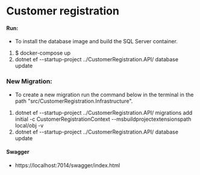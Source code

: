 # Customer registration

#### Run:
- To install the database image and build the SQL Server container.
1. $ docker-compose up
2. dotnet ef --startup-project ../CustomerRegistration.API/  database update

### New Migration:
- To create a new migration run the command below in the terminal in the path "src/CustomerRegistration.Infrastructure".
1. dotnet ef --startup-project ../CustomerRegistration.API/  migrations add initial -c CustomerRegistrationContext --msbuildprojectextensionspath local/obj -v
2. dotnet ef --startup-project ../CustomerRegistration.API/  database update

#### Swagger
- https://localhost:7014/swagger/index.html


